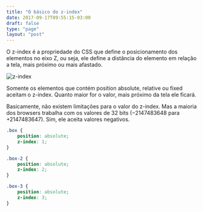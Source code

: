 ```yaml
---
title: "O básico do z-index"
date: 2017-09-17T09:55:15-03:00
draft: false
type: "page"
layout: "post"
---
```


O z-index é a propriedade do CSS que define o posicionamento dos elementos no eixo Z, ou seja, ele define a distância do elemento em relação a tela, mais próximo ou mais afastado.

![z-index](/uploads/z-index.png)

Somente os elementos que contém position absolute, relative ou fixed aceitam o z-index. Quanto maior for o valor, mais próximo da tela ele ficará.

Basicamente, não existem limitações para o valor do z-index. Mas a maioria dos browsers trabalha com os valores de 32 bits (−2147483648 para +2147483647). Sim, ele aceita valores negativos.

```css
.box {
    position: absolute;
    z-index: 1;
}

.box-2 {
    position: absolute;
    z-index: 2;
}

.box-3 {
    position: absolute;
    z-index: 3;
}
```